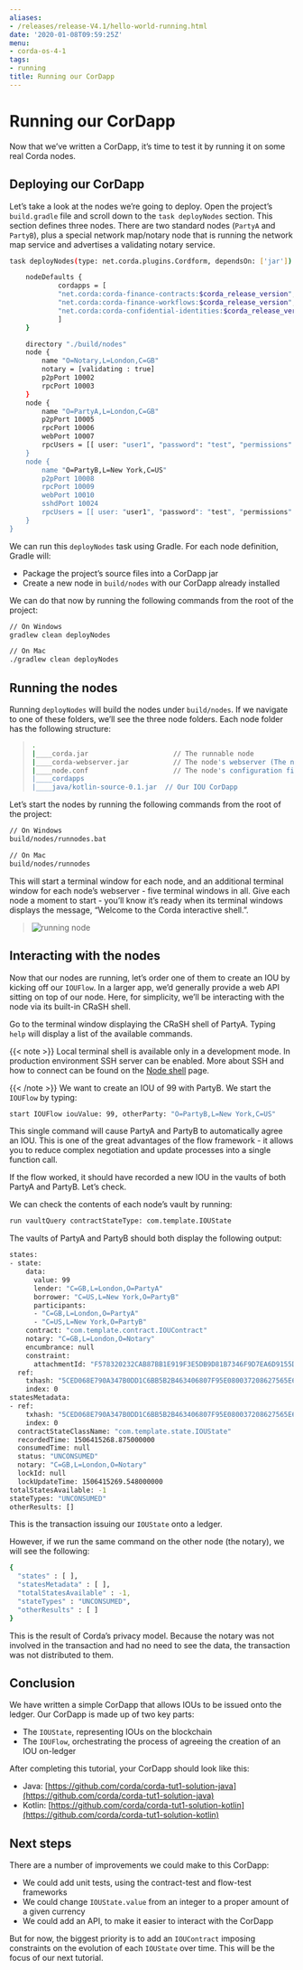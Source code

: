 ```yaml
---
aliases:
- /releases/release-V4.1/hello-world-running.html
date: '2020-01-08T09:59:25Z'
menu:
- corda-os-4-1
tags:
- running
title: Running our CorDapp
---
```





# Running our CorDapp

Now that we’ve written a CorDapp, it’s time to test it by running it on some real Corda nodes.


## Deploying our CorDapp

Let’s take a look at the nodes we’re going to deploy. Open the project’s `build.gradle` file and scroll down to the
`task deployNodes` section. This section defines three nodes. There are two standard nodes (`PartyA` and
`PartyB`), plus a special network map/notary node that is running the network map service and advertises a validating notary
service.

```bash
task deployNodes(type: net.corda.plugins.Cordform, dependsOn: ['jar']) {

    nodeDefaults {
            cordapps = [
            "net.corda:corda-finance-contracts:$corda_release_version",
            "net.corda:corda-finance-workflows:$corda_release_version",
            "net.corda:corda-confidential-identities:$corda_release_version"
            ]
    }

    directory "./build/nodes"
    node {
        name "O=Notary,L=London,C=GB"
        notary = [validating : true]
        p2pPort 10002
        rpcPort 10003
    }
    node {
        name "O=PartyA,L=London,C=GB"
        p2pPort 10005
        rpcPort 10006
        webPort 10007
        rpcUsers = [[ user: "user1", "password": "test", "permissions": ["ALL]]]
    }
    node {
        name "O=PartyB,L=New York,C=US"
        p2pPort 10008
        rpcPort 10009
        webPort 10010
        sshdPort 10024
        rpcUsers = [[ user: "user1", "password": "test", "permissions": ["ALL"]]]
    }
}
```

We can run this `deployNodes` task using Gradle. For each node definition, Gradle will:


* Package the project’s source files into a CorDapp jar
* Create a new node in `build/nodes` with our CorDapp already installed

We can do that now by running the following commands from the root of the project:

```bash
// On Windows
gradlew clean deployNodes

// On Mac
./gradlew clean deployNodes
```


## Running the nodes

Running `deployNodes` will build the nodes under `build/nodes`. If we navigate to one of these folders, we’ll see
the three node folders. Each node folder has the following structure:

> 
> ```bash
> .
> |____corda.jar                     // The runnable node
> |____corda-webserver.jar           // The node's webserver (The notary doesn't need a web server)
> |____node.conf                     // The node's configuration file
> |____cordapps
> |____java/kotlin-source-0.1.jar  // Our IOU CorDapp
> ```
> 

Let’s start the nodes by running the following commands from the root of the project:

```bash
// On Windows
build/nodes/runnodes.bat

// On Mac
build/nodes/runnodes
```

This will start a terminal window for each node, and an additional terminal window for each node’s webserver - five
terminal windows in all. Give each node a moment to start - you’ll know it’s ready when its terminal windows displays
the message, “Welcome to the Corda interactive shell.”.

> 
> ![running node](/en/images/running_node.png "running node")


## Interacting with the nodes

Now that our nodes are running, let’s order one of them to create an IOU by kicking off our `IOUFlow`. In a larger
app, we’d generally provide a web API sitting on top of our node. Here, for simplicity, we’ll be interacting with the
node via its built-in CRaSH shell.

Go to the terminal window displaying the CRaSH shell of PartyA. Typing `help` will display a list of the available
commands.

{{< note >}}
Local terminal shell is available only in a development mode. In production environment SSH server can be enabled.
More about SSH and how to connect can be found on the [Node shell](shell.md) page.

{{< /note >}}
We want to create an IOU of 99 with PartyB. We start the `IOUFlow` by typing:

```bash
start IOUFlow iouValue: 99, otherParty: "O=PartyB,L=New York,C=US"
```

This single command will cause PartyA and PartyB to automatically agree an IOU. This is one of the great advantages of
the flow framework - it allows you to reduce complex negotiation and update processes into a single function call.

If the flow worked, it should have recorded a new IOU in the vaults of both PartyA and PartyB. Let’s check.

We can check the contents of each node’s vault by running:

```bash
run vaultQuery contractStateType: com.template.IOUState
```

The vaults of PartyA and PartyB should both display the following output:

```bash
states:
- state:
    data:
      value: 99
      lender: "C=GB,L=London,O=PartyA"
      borrower: "C=US,L=New York,O=PartyB"
      participants:
      - "C=GB,L=London,O=PartyA"
      - "C=US,L=New York,O=PartyB"
    contract: "com.template.contract.IOUContract"
    notary: "C=GB,L=London,O=Notary"
    encumbrance: null
    constraint:
      attachmentId: "F578320232CAB87BB1E919F3E5DB9D81B7346F9D7EA6D9155DC0F7BA8E472552"
  ref:
    txhash: "5CED068E790A347B0DD1C6BB5B2B463406807F95E080037208627565E6A2103B"
    index: 0
statesMetadata:
- ref:
    txhash: "5CED068E790A347B0DD1C6BB5B2B463406807F95E080037208627565E6A2103B"
    index: 0
  contractStateClassName: "com.template.state.IOUState"
  recordedTime: 1506415268.875000000
  consumedTime: null
  status: "UNCONSUMED"
  notary: "C=GB,L=London,O=Notary"
  lockId: null
  lockUpdateTime: 1506415269.548000000
totalStatesAvailable: -1
stateTypes: "UNCONSUMED"
otherResults: []
```

This is the transaction issuing our `IOUState` onto a ledger.

However, if we run the same command on the other node (the notary), we will see the following:

```bash
{
  "states" : [ ],
  "statesMetadata" : [ ],
  "totalStatesAvailable" : -1,
  "stateTypes" : "UNCONSUMED",
  "otherResults" : [ ]
}
```

This is the result of Corda’s privacy model. Because the notary was not involved in the transaction and had no need to see the data, the
transaction was not distributed to them.


## Conclusion

We have written a simple CorDapp that allows IOUs to be issued onto the ledger. Our CorDapp is made up of two key
parts:


* The `IOUState`, representing IOUs on the blockchain
* The `IOUFlow`, orchestrating the process of agreeing the creation of an IOU on-ledger

After completing this tutorial, your CorDapp should look like this:


* Java: [https://github.com/corda/corda-tut1-solution-java](https://github.com/corda/corda-tut1-solution-java)
* Kotlin: [https://github.com/corda/corda-tut1-solution-kotlin](https://github.com/corda/corda-tut1-solution-kotlin)


## Next steps

There are a number of improvements we could make to this CorDapp:


* We could add unit tests, using the contract-test and flow-test frameworks
* We could change `IOUState.value` from an integer to a proper amount of a given currency
* We could add an API, to make it easier to interact with the CorDapp

But for now, the biggest priority is to add an `IOUContract` imposing constraints on the evolution of each
`IOUState` over time. This will be the focus of our next tutorial.

